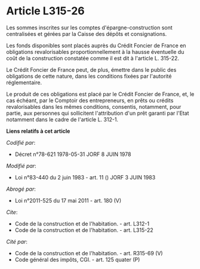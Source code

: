 # Article L315-26

Les sommes inscrites sur les comptes d'épargne-construction sont centralisées et gérées par la Caisse des dépôts et
consignations.

Les fonds disponibles sont placés auprès du Crédit Foncier de France en obligations revalorisables proportionnellement à la
hausse éventuelle du coût de la construction constatée comme il est dit à l'article L. 315-22.

Le Crédit Foncier de France peut, de plus, émettre dans le public des obligations de cette nature, dans les conditions fixées
par l'autorité réglementaire.

Le produit de ces obligations est placé par le Crédit Foncier de France, et, le cas échéant, par le Comptoir des
entrepreneurs, en prêts ou crédits revalorisables dans les mêmes conditions, consentis, notamment, pour partie, aux personnes
qui sollicitent l'attribution d'un prêt garanti par l'Etat notamment dans le cadre de l'article L. 312-1.

**Liens relatifs à cet article**

_Codifié par_:

  - Décret n°78-621 1978-05-31 JORF 8 JUIN 1978

_Modifié par_:

  - Loi n°83-440 du 2 juin 1983 - art. 11 () JORF 3 JUIN 1983

_Abrogé par_:

  - Loi n°2011-525 du 17 mai 2011 - art. 180 (V)

_Cite_:

  - Code de la construction et de l'habitation. - art. L312-1
  - Code de la construction et de l'habitation. - art. L315-22

_Cité par_:

  - Code de la construction et de l'habitation. - art. R315-69 (V)
  - Code général des impôts, CGI. - art. 125 quater (P)
